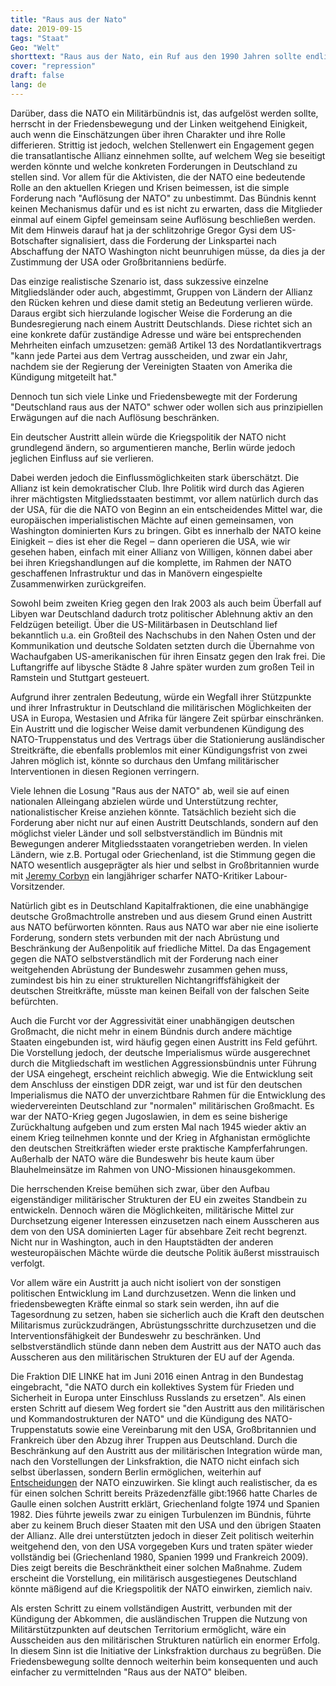 ```yaml
---
title: "Raus aus der Nato"
date: 2019-09-15
tags: "Staat"
Geo: "Welt"
shorttext: "Raus aus der Nato, ein Ruf aus den 1990 Jahren sollte endlich verwirklicht werden ..."
cover: "repression"
draft: false
lang: de
---
```


Darüber, dass die NATO ein Militärbündnis ist, das aufgelöst werden sollte, herrscht in der Friedensbewegung und der Linken weitgehend Einigkeit, auch wenn die Einschätzungen über ihren Charakter und ihre Rolle differieren. Strittig ist jedoch, welchen Stellenwert ein Engagement gegen die transatlantische Allianz einnehmen sollte, auf welchem Weg sie beseitigt werden könnte und welche konkreten Forderungen in Deutschland zu stellen sind. Vor allem für die Aktivisten, die der NATO eine bedeutende Rolle an den aktuellen Kriegen und Krisen beimessen, ist die simple Forderung nach "Auflösung der NATO" zu unbestimmt. Das Bündnis kennt keinen Mechanismus dafür und es ist nicht zu erwarten, dass die Mitglieder einmal auf einem Gipfel gemeinsam seine Auflösung beschließen werden. Mit dem Hinweis darauf hat ja der schlitzohrige Gregor Gysi dem US-Botschafter signalisiert, dass die Forderung der Linkspartei nach Abschaffung der NATO Washington nicht beunruhigen müsse, da dies ja der Zustimmung der USA oder Großbritanniens bedürfe.

Das einzige realistische Szenario ist, dass sukzessive einzelne Mitgliedsländer oder auch, abgestimmt, Gruppen von Ländern der Allianz den Rücken kehren und diese damit stetig an Bedeutung verlieren würde. Daraus ergibt sich hierzulande logischer Weise die Forderung an die Bundesregierung nach einem Austritt Deutschlands. Diese richtet sich an eine konkrete dafür zuständige Adresse und wäre bei entsprechenden Mehrheiten einfach umzusetzen: gemäß Artikel 13 des Nordatlantikvertrags "kann jede Partei aus dem Vertrag ausscheiden, und zwar ein Jahr, nachdem sie der Regierung der Vereinigten Staaten von Amerika die Kündigung mitgeteilt hat."

Dennoch tun sich viele Linke und Friedensbewegte mit der Forderung "Deutschland raus aus der NATO" schwer oder wollen sich aus prinzipiellen Erwägungen auf die nach Auflösung beschränken.

Ein deutscher Austritt allein würde die Kriegspolitik der NATO nicht grundlegend ändern, so argumentieren manche, Berlin würde jedoch jeglichen Einfluss auf sie verlieren.

Dabei werden jedoch die Einflussmöglichkeiten stark überschätzt. Die Allianz ist kein demokratischer Club. Ihre Politik wird durch das Agieren ihrer mächtigsten Mitgliedsstaaten bestimmt, vor allem natürlich durch das der USA, für die die NATO von Beginn an ein entscheidendes Mittel war, die europäischen imperialistischen Mächte auf einen gemeinsamen, von Washington dominierten Kurs zu bringen. Gibt es innerhalb der NATO keine Einigkeit ‒ dies ist eher die Regel ‒ dann operieren die USA, wie wir gesehen haben, einfach mit einer Allianz von Willigen, können dabei aber bei ihren Kriegshandlungen auf die komplette, im Rahmen der NATO geschaffenen Infrastruktur und das in Manövern eingespielte Zusammenwirken zurückgreifen.

Sowohl beim zweiten Krieg gegen den Irak 2003 als auch beim Überfall auf Libyen war Deutschland dadurch trotz politischer Ablehnung aktiv an den Feldzügen beteiligt. Über die US-Militärbasen in Deutschland lief bekanntlich u.a. ein Großteil des Nachschubs in den Nahen Osten und der Kommunikation und deutsche Soldaten setzten durch die Übernahme von Wachaufgaben US-amerikanischen für ihren Einsatz gegen den Irak frei. Die Luftangriffe auf libysche Städte 8 Jahre später wurden zum großen Teil in Ramstein und Stuttgart gesteuert.

Aufgrund ihrer zentralen Bedeutung, würde ein Wegfall ihrer Stützpunkte und ihrer Infrastruktur in Deutschland die militärischen Möglichkeiten der USA in Europa, Westasien und Afrika für längere Zeit spürbar einschränken. Ein Austritt und die logischer Weise damit verbundenen Kündigung des NATO-Truppenstatus und des Vertrags über die Stationierung ausländischer Streitkräfte, die ebenfalls problemlos mit einer Kündigungsfrist von zwei Jahren möglich ist, könnte so durchaus den Umfang militärischer Interventionen in diesen Regionen verringern.

Viele lehnen die Losung "Raus aus der NATO" ab, weil sie auf einen nationalen Alleingang abzielen würde und Unterstützung rechter, nationalistischer Kreise anziehen könnte. Tatsächlich bezieht sich die Forderung aber nicht nur auf einen Austritt Deutschlands, sondern auf den möglichst vieler Länder und soll selbstverständlich im Bündnis mit Bewegungen anderer Mitgliedsstaaten vorangetrieben werden. In vielen Ländern, wie z.B. Portugal oder Griechenland, ist die Stimmung gegen die NATO wesentlich ausgeprägter als hier und selbst in Großbritannien wurde mit [Jeremy Corbyn](https://www.telegraph.co.uk/news/politics/Jeremy_Corbyn/11829048/Jeremy-Corbyn-backtracks-on-calls-for-Britain-to-leave-Nato.html "Jeremy Corbyn backtracks on calls for Britain to leave Nato") ein langjähriger scharfer NATO-Kritiker Labour-Vorsitzender. 

Natürlich gibt es in Deutschland Kapitalfraktionen, die eine unabhängige deutsche Großmachtrolle anstreben und aus diesem Grund einen Austritt aus NATO befürworten könnten. Raus aus NATO war aber nie eine isolierte Forderung, sondern stets verbunden mit der nach Abrüstung und Beschränkung der Außenpolitik auf friedliche Mittel. Da das Engagement gegen die NATO selbstverständlich mit der Forderung nach einer weitgehenden Abrüstung der Bundeswehr zusammen gehen muss, zumindest bis hin zu einer strukturellen Nichtangriffsfähigkeit der deutschen Streitkräfte, müsste man keinen Beifall von der falschen Seite befürchten.

Auch die Furcht vor der Aggressivität einer unabhängigen deutschen Großmacht, die nicht mehr in einem Bündnis durch andere mächtige Staaten eingebunden ist, wird häufig gegen einen Austritt ins Feld geführt. Die Vorstellung jedoch, der deutsche Imperialismus würde ausgerechnet durch die Mitgliedschaft im westlichen Aggressionsbündnis unter Führung der USA eingehegt, erscheint reichlich abwegig. Wie die Entwicklung seit dem Anschluss der einstigen DDR zeigt, war und ist für den deutschen Imperialismus die NATO der unverzichtbare Rahmen für die Entwicklung des wiedervereinten Deutschland zur "normalen" militärischen Großmacht. Es war der NATO-Krieg gegen Jugoslawien, in dem es seine bisherige Zurückhaltung aufgeben und zum ersten Mal nach 1945 wieder aktiv an einem Krieg teilnehmen konnte und der Krieg in Afghanistan ermöglichte den deutschen Streitkräften wieder erste praktische Kampferfahrungen. Außerhalb der NATO wäre die Bundeswehr bis heute kaum über Blauhelmeinsätze im Rahmen von UNO-Missionen hinausgekommen.

Die herrschenden Kreise bemühen sich zwar, über den Aufbau eigenständiger militärischer Strukturen der EU ein zweites Standbein zu entwickeln. Dennoch wären die Möglichkeiten, militärische Mittel zur Durchsetzung eigener Interessen einzusetzen nach einem Ausscheren aus dem von den USA dominierten Lager für absehbare Zeit recht begrenzt. Nicht nur in Washington, auch in den Hauptstädten der anderen westeuropäischen Mächte würde die deutsche Politik äußerst misstrauisch verfolgt.

Vor allem wäre ein Austritt ja auch nicht isoliert von der sonstigen politischen Entwicklung im Land durchzusetzen. Wenn die linken und friedensbewegten Kräfte einmal so stark sein werden, ihn auf die Tagesordnung zu setzen, haben sie sicherlich auch die Kraft den deutschen Militarismus zurückzudrängen, Abrüstungsschritte durchzusetzen und die Interventionsfähigkeit der Bundeswehr zu beschränken. Und selbstverständlich stünde dann neben dem Austritt aus der NATO auch das Ausscheren aus den militärischen Strukturen der EU auf der Agenda.

Die Fraktion DIE LINKE hat im Juni 2016 einen Antrag in den Bundestag eingebracht, "die NATO durch ein kollektives System für Frieden und Sicherheit in Europa unter Einschluss Russlands zu ersetzen". Als einen ersten Schritt auf diesem Weg fordert sie "den Austritt aus den militärischen und Kommandostrukturen der NATO" und die Kündigung des NATO-Truppenstatuts sowie eine Vereinbarung mit den USA, Großbritannien und Frankreich über den Abzug ihrer Truppen aus Deutschland. Durch die Beschränkung auf den Austritt aus der militärischen Integration würde man, nach den Vorstellungen der Linksfraktion, die NATO nicht einfach sich selbst überlassen, sondern Berlin ermöglichen, weiterhin auf [Entscheidungen](http://neu-alexander.de/2017/10/nato-aufloesung-ist-einfacher-als-transformation-gastbeitrag-welttrends-oktober-2017/ "NATO: Auflösung ist einfacher als Transformation – Gastbeitrag Welttrends Oktober 2017") der NATO einzuwirken. Sie klingt auch realistischer, da es für einen solchen Schritt bereits Präzedenzfälle gibt:1966 hatte Charles de Gaulle einen solchen Austritt erklärt, Griechenland folgte 1974 und Spanien 1982. Dies führte jeweils zwar zu einigen Turbulenzen im Bündnis, führte aber zu keinem Bruch dieser Staaten mit den USA und den übrigen Staaten der Allianz. Alle drei unterstützten jedoch in dieser Zeit politisch weiterhin weitgehend den, von den USA vorgegeben Kurs und traten später wieder vollständig bei (Griechenland 1980, Spanien 1999 und Frankreich 2009). Dies zeigt bereits die Beschränktheit einer solchen Maßnahme. Zudem erscheint die Vorstellung, ein militärisch ausgestiegenes Deutschland könnte mäßigend auf die Kriegspolitik der NATO einwirken, ziemlich naiv.

Als ersten Schritt zu einem vollständigen Austritt, verbunden mit der Kündigung der Abkommen, die ausländischen Truppen die Nutzung von Militärstützpunkten auf deutschen Territorium ermöglicht, wäre ein Ausscheiden aus den militärischen Strukturen natürlich ein enormer Erfolg. In diesem Sinn ist die Initiative der Linksfraktion durchaus zu begrüßen. Die Friedensbewegung sollte dennoch weiterhin beim konsequenten und auch einfacher zu vermittelnden "Raus aus der NATO" bleiben.

